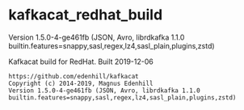# kafkacat_redhat_build
Version 1.5.0-4-ge461fb (JSON, Avro, librdkafka 1.1.0 builtin.features=snappy,sasl,regex,lz4,sasl_plain,plugins,zstd)

Kafkacat build for RedHat.  Built 2019-12-06

```kafkacat - Apache Kafka producer and consumer tool
https://github.com/edenhill/kafkacat
Copyright (c) 2014-2019, Magnus Edenhill
Version 1.5.0-4-ge461fb (JSON, Avro, librdkafka 1.1.0 builtin.features=snappy,sasl,regex,lz4,sasl_plain,plugins,zstd)
```

